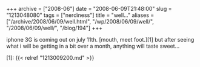 +++
archive = ["2008-06"]
date = "2008-06-09T21:48:00"
slug = "1213048080"
tags = ["nerdiness"]
title = "well..."
aliases = ["/archive/2008/06/09/well.html", "/wp/2008/06/09/well/", "/2008/06/09/well/", "/blog/194"]
+++

iphone 3G is coming out on july 11th. [mouth, meet foot.][1] but after
seeing what i will be getting in a bit over a month, anything will taste
sweet...

[1]: {{< relref "1213009200.md" >}}

